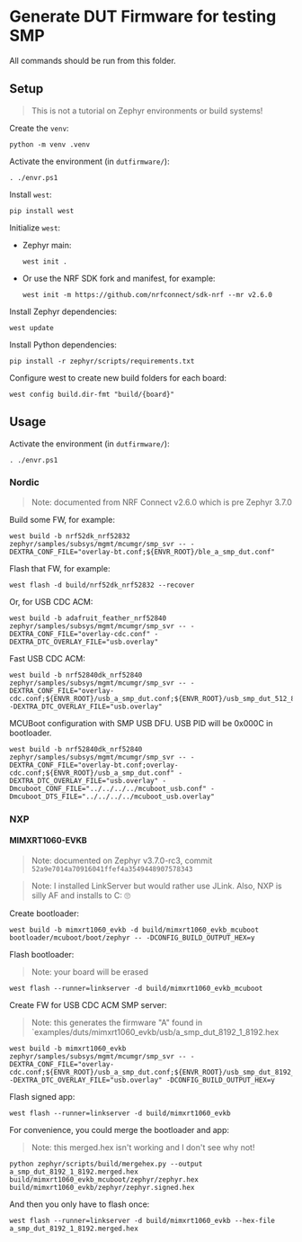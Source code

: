 # Generate DUT Firmware for testing SMP

All commands should be run from this folder.

## Setup

> This is not a tutorial on Zephyr environments or build systems!

Create the `venv`:
```
python -m venv .venv
```

Activate the environment (in `dutfirmware/`):
```
. ./envr.ps1
```

Install `west`:
```
pip install west
```

Initialize `west`:
* Zephyr main:
  ```
  west init .
  ```
* Or use the NRF SDK fork and manifest, for example:
  ```
  west init -m https://github.com/nrfconnect/sdk-nrf --mr v2.6.0 
  ```

Install Zephyr dependencies:
```
west update
```

Install Python dependencies:
```
pip install -r zephyr/scripts/requirements.txt
```

Configure west to create new build folders for each board:
```
west config build.dir-fmt "build/{board}"
```

## Usage

Activate the environment (in `dutfirmware/`):
```
. ./envr.ps1
```

### Nordic

> Note: documented from NRF Connect v2.6.0 which is pre Zephyr 3.7.0

Build some FW, for example:
```
west build -b nrf52dk_nrf52832 zephyr/samples/subsys/mgmt/mcumgr/smp_svr -- -DEXTRA_CONF_FILE="overlay-bt.conf;${ENVR_ROOT}/ble_a_smp_dut.conf"
```

Flash that FW, for example:
```
west flash -d build/nrf52dk_nrf52832 --recover
```

Or, for USB CDC ACM:
```
west build -b adafruit_feather_nrf52840 zephyr/samples/subsys/mgmt/mcumgr/smp_svr -- -DEXTRA_CONF_FILE="overlay-cdc.conf" -DEXTRA_DTC_OVERLAY_FILE="usb.overlay"
```

Fast USB CDC ACM:
```
west build -b nrf52840dk_nrf52840 zephyr/samples/subsys/mgmt/mcumgr/smp_svr -- -DEXTRA_CONF_FILE="overlay-cdc.conf;${ENVR_ROOT}/usb_a_smp_dut.conf;${ENVR_ROOT}/usb_smp_dut_512_8_4096.conf" -DEXTRA_DTC_OVERLAY_FILE="usb.overlay"
```

MCUBoot configuration with SMP USB DFU. USB PID will be 0x000C in bootloader.
```
west build -b nrf52840dk_nrf52840 zephyr/samples/subsys/mgmt/mcumgr/smp_svr -- -DEXTRA_CONF_FILE="overlay-bt.conf;overlay-cdc.conf;${ENVR_ROOT}/usb_a_smp_dut.conf" -DEXTRA_DTC_OVERLAY_FILE="usb.overlay" -Dmcuboot_CONF_FILE="../../../../mcuboot_usb.conf" -Dmcuboot_DTS_FILE="../../../../mcuboot_usb.overlay"
```

### NXP

#### MIMXRT1060-EVKB

> Note: documented on Zephyr v3.7.0-rc3, commit `52a9e7014a70916041ffef4a3549448907578343`

> Note: I installed LinkServer but would rather use JLink.  Also, NXP is silly
> AF and installs to C: 🙄

Create bootloader:
```
west build -b mimxrt1060_evkb -d build/mimxrt1060_evkb_mcuboot bootloader/mcuboot/boot/zephyr -- -DCONFIG_BUILD_OUTPUT_HEX=y
```

Flash bootloader:
> Note: your board will be erased
```
west flash --runner=linkserver -d build/mimxrt1060_evkb_mcuboot
```

Create FW for USB CDC ACM SMP server:
> Note: this generates the firmware "A" found in `examples/duts/mimxrt1060_evkb/usb/a_smp_dut_8192_1_8192.hex
```
west build -b mimxrt1060_evkb zephyr/samples/subsys/mgmt/mcumgr/smp_svr -- -DEXTRA_CONF_FILE="overlay-cdc.conf;${ENVR_ROOT}/usb_a_smp_dut.conf;${ENVR_ROOT}/usb_smp_dut_8192_1_8192.conf" -DEXTRA_DTC_OVERLAY_FILE="usb.overlay" -DCONFIG_BUILD_OUTPUT_HEX=y
```

Flash signed app:
```
west flash --runner=linkserver -d build/mimxrt1060_evkb
```

For convenience, you could merge the bootloader and app:
> Note: this merged.hex isn't working and I don't see why not!
```
python zephyr/scripts/build/mergehex.py --output a_smp_dut_8192_1_8192.merged.hex build/mimxrt1060_evkb_mcuboot/zephyr/zephyr.hex build/mimxrt1060_evkb/zephyr/zephyr.signed.hex
```
And then you only have to flash once:
```
west flash --runner=linkserver -d build/mimxrt1060_evkb --hex-file a_smp_dut_8192_1_8192.merged.hex
```
